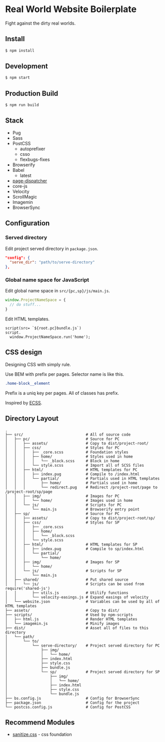 # Real World Website Boilerplate

Fight against the dirty real worlds.

## Install

```bash
$ npm install
```

## Development

```bash
$ npm start
```

## Production Build

```bash
$ npm run build
```

## Stack

- Pug
- Sass
- PostCSS
  - autoprefixer
  - csso
  - flexbugs-fixes
- Browserify
- Babel
  - latest
- [page-dispatcher](https://github.com/yuheiy/page-dispatcher)
- core-js
- Velocity
- ScrollMagic
- Imagemin
- BrowserSync

## Configuration

### Served directory

Edit project served directory in `package.json`.

```json
"config": {
  "serve_dir": "path/to/serve-directory"
},
```

### Global name space for JavaScript

Edit global name space in `src/{pc,sp}/js/main.js`.

```javascript
window.ProjectNameSpace = {
  // do stuff...
}
```

Edit HTML templates.

```jade
script(src= `${root.pc}bundle.js`)
script.
  window.ProjectNameSpace.run('home');
```

## CSS design

Designing CSS with simply rule.

Use BEM with prefix per pages. Selector name is like this.

```scss
.home-block__element
```

Prefix is a uniq key per pages. All of classes has prefix.

Inspired by [ECSS](http://ecss.io/).

## Directory Layout

```
.
├── src/                            # All of source code
│   ├── pc/                         # Source for PC
│   │   ├── assets/                 # Copy to dist/project-root/
│   │   ├── css/                    # Styles for PC
│   │   │   ├── _core.scss          # Foundation styles
│   │   │   ├── home/               # Styles used in home
│   │   │   │   └── _block.scss     # Block in home
│   │   │   └── style.scss          # Import all of SCSS files
│   │   ├── html/                   # HTML templates for PC
│   │   │   ├── index.pug           # Compile to /index.html
│   │   │   └── partial/            # Partials used in HTML templates
│   │   │       ├── home/           # Partials used in home
│   │   │       └── redirect.pug    # Redirect /project-root/page to /project-root/sp/page
│   │   ├── img/                    # Images for PC
│   │   │   └── home/               # Images used in home
│   │   └── js/                     # Scripts for PC
│   │       └── main.js             # Browserify entry point
│   ├── sp/                         # Source for PC
│   │   ├── assets/                 # Copy to dist/project-root/sp/
│   │   ├── css/                    # Styles for SP
│   │   │   ├── _core.scss
│   │   │   ├── home/
│   │   │   │   └── _block.scss
│   │   │   └── style.scss
│   │   ├── html/                   # HTML templates for SP
│   │   │   ├── index.pug           # Compile to sp/index.html
│   │   │   └── partial/
│   │   │       └── home/
│   │   ├── img/                    # Images for SP
│   │   │   └── home/
│   │   └── js/                     # Scripts for SP
│   │       └── main.js
│   ├── shared/                     # Put shared source
│   │   └── js/                     # Scripts can be used from require('shared-js')
│   │       ├── utils.js            # Utilify functions
│   │       └── velocity-easings.js # Expand easings of velocity
│   └── website.json                # Variables can be used by all of HTML templates
├── assets/                         # Copy to dist/
├── scripts/                        # Used by npm-scripts
│   ├── html.js                     # Render HTML templates
│   └── imagemin.js                 # Minify images
├── dist/                           # Asset all of files to this directory
│   └── path/
│       └── to/
│           └── serve-directory/    # Project served directory for PC
│               ├── img/
│               │   └── home/
│               ├── index.html
│               ├── style.css
│               ├── bundle.js
│               └── sp/             # Project served directory for SP
│                   ├── img/
│                   │   └── home/
│                   ├── index.html
│                   ├── style.css
│                   └── bundle.js
├── bs.config.js                    # Config for BrowserSync
├── package.json                    # Config for the project
└── postcss.config.js               # Config for PostCSS
```

## Recommend Modules

- [sanitize.css](https://github.com/jonathantneal/sanitize.css) - css foundation
